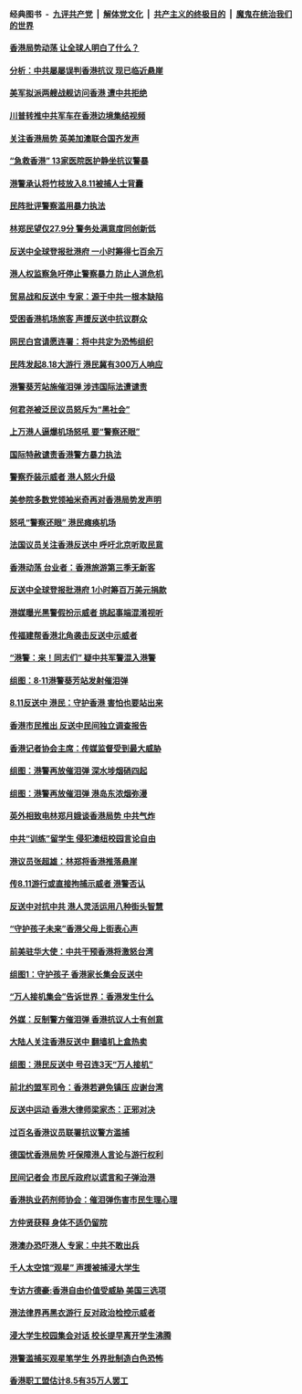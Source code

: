 ####  经典图书 &nbsp;-&nbsp; [九评共产党](../../../../9ping.md?t=08150048/blob/master/README.md?t=08150048) &nbsp;|&nbsp; [解体党文化](../../../../jtdwh.md?t=08150048/blob/master/README.md?t=08150048)  &nbsp;|&nbsp; [共产主义的终极目的](../../../../gczydzjmd.md?t=08150048/blob/master/README.md?t=08150048) &nbsp;|&nbsp; [魔鬼在统治我们的世界](../../../../mgztzwmdsj.md?t=08150048/blob/master/README.md?t=08150048) 

#### [香港局势动荡 让全球人明白了什么？](../pages/nsc415/n11453761.md?t=08150048) 

#### [分析：中共屡屡误判香港抗议 现已临近悬崖](../pages/nsc415/n11453426.md?t=08150048) 

#### [美军拟派两艘战舰访问香港 遭中共拒绝](../pages/nsc415/n11452443.md?t=08150048) 

#### [川普转推中共军车在香港边境集结视频](../pages/nsc415/n11452054.md?t=08150048) 

#### [关注香港局势 英美加澳联合国齐发声](../pages/nsc415/n11451528.md?t=08150048) 

#### [“急救香港” 13家医院医护静坐抗议警暴](../pages/nsc415/n11451507.md?t=08150048) 

#### [港警承认将竹枝放入8.11被捕人士背囊](../pages/nsc415/n11451712.md?t=08150048) 

#### [民阵批评警察滥用暴力执法](../pages/nsc415/n11451683.md?t=08150048) 

#### [林郑民望仅27.9分 警务处满意度同创新低](../pages/nsc415/n11451674.md?t=08150048) 

#### [反送中全球登报批港府 一小时筹得七百余万](../pages/nsc415/n11451554.md?t=08150048) 

#### [港人权监察急吁停止警察暴力 防止人道危机](../pages/nsc415/n11451506.md?t=08150048) 

#### [贸易战和反送中 专家：源于中共一根本缺陷](../pages/nsc415/n11451292.md?t=08150048) 

#### [受困香港机场旅客 声援反送中抗议群众](../pages/nsc415/n11450782.md?t=08150048) 

#### [网民白宫请愿连署：将中共定为恐怖组织](../pages/nsc415/n11449390.md?t=08150048) 

#### [民阵发起8.18大游行 港民冀有300万人响应](../pages/nsc415/n11449939.md?t=08150048) 

#### [港警葵芳站施催泪弹 涉违国际法遭谴责](../pages/nsc415/n11449256.md?t=08150048) 

#### [何君尧被泛民议员怒斥为“黑社会”](../pages/nsc415/n11449239.md?t=08150048) 

#### [上万港人逼爆机场怒吼 要“警察还眼”](../pages/nsc415/n11449186.md?t=08150048) 

#### [国际特赦谴责香港警方暴力执法](../pages/nsc415/n11449160.md?t=08150048) 

#### [警察乔装示威者 港人怒火升级](../pages/nsc415/n11448879.md?t=08150048) 

#### [美参院多数党领袖米奇再对香港局势发声明](../pages/nsc415/n11448675.md?t=08150048) 

#### [怒吼“警察还眼”  港民瘫痪机场](../pages/nsc415/n11448309.md?t=08150048) 

#### [法国议员关注香港反送中 呼吁北京听取民意](../pages/nsc415/n11447901.md?t=08150048) 

#### [香港动荡 台业者：香港旅游第三季无新客](../pages/nsc415/n11447672.md?t=08150048) 

#### [反送中全球登报批港府 1小时筹百万美元捐款](../pages/nsc415/n11447491.md?t=08150048) 

#### [港媒曝光黑警假扮示威者 挑起事端混淆视听](../pages/nsc415/n11447494.md?t=08150048) 

#### [传福建帮香港北角袭击反送中示威者](../pages/nsc415/n11447100.md?t=08150048) 

#### [“港警：来！同志们” 疑中共军警混入港警](../pages/nsc415/n11447097.md?t=08150048) 

#### [组图：8‧11港警葵芳站发射催泪弹](../pages/nsc415/n11442851.md?t=08150048) 

#### [8.11反送中 港民：守护香港 害怕也要站出来](../pages/nsc415/n11446189.md?t=08150048) 

#### [香港市民推出 反送中民间独立调查报告](../pages/nsc415/n11445832.md?t=08150048) 

#### [香港记者协会主席：传媒监督受到最大威胁](../pages/nsc415/n11446112.md?t=08150048) 

#### [组图：港警再放催泪弹 深水埗烟硝四起](../pages/nsc415/n11442848.md?t=08150048) 

#### [组图：港警再放催泪弹 港岛东浓烟弥漫](../pages/nsc415/n11442850.md?t=08150048) 

#### [英外相致电林郑月娥谈香港局势 中共气炸](../pages/nsc415/n11445592.md?t=08150048) 

#### [中共“训练”留学生 侵犯澳纽校园言论自由](../pages/nsc415/n11444892.md?t=08150048) 

#### [港议员张超雄：林郑将香港推落悬崖](../pages/nsc415/n11444679.md?t=08150048) 

#### [传8.11游行或直接拘捕示威者 港警否认](../pages/nsc415/n11444657.md?t=08150048) 

#### [反送中对抗中共 港人灵活运用八种街头智慧](../pages/nsc415/n11442207.md?t=08150048) 

#### [“守护孩子未来”香港父母上街表心声](../pages/nsc415/n11444249.md?t=08150048) 

#### [前美驻华大使：中共干预香港将激怒台湾](../pages/nsc415/n11444187.md?t=08150048) 

#### [组图1：守护孩子 香港家长集会反送中](../pages/nsc415/n11442766.md?t=08150048) 

#### [“万人接机集会”告诉世界：香港发生什么](../pages/nsc415/n11442670.md?t=08150048) 

#### [外媒：反制警方催泪弹 香港抗议人士有创意](../pages/nsc415/n11442284.md?t=08150048) 

#### [大陆人关注香港反送中 翻墙机上盒热卖](../pages/nsc415/n11442185.md?t=08150048) 

#### [组图：港民反送中 号召连3天“万人接机”](../pages/nsc415/n11423931.md?t=08150048) 

#### [前北约盟军司令：香港若避免镇压 应谢台湾](../pages/nsc415/n11442055.md?t=08150048) 

#### [反送中运动 香港大律师梁家杰：正邪对决](../pages/nsc415/n11441180.md?t=08150048) 

#### [过百名香港议员联署抗议警方滥捕](../pages/nsc415/n11441326.md?t=08150048) 

#### [德国忧香港局势 吁保障港人言论与游行权利](../pages/nsc415/n11441380.md?t=08150048) 

#### [民间记者会 市民斥政府以谎言和子弹治港](../pages/nsc415/n11441277.md?t=08150048) 

#### [香港执业药剂师协会：催泪弹伤害市民生理心理](../pages/nsc415/n11441238.md?t=08150048) 

#### [方仲贤获释 身体不适仍留院](../pages/nsc415/n11441195.md?t=08150048) 

#### [港澳办恐吓港人 专家：中共不敢出兵](../pages/nsc415/n11438584.md?t=08150048) 

#### [千人太空馆“观星” 声援被捕浸大学生](../pages/nsc415/n11438652.md?t=08150048) 

#### [专访方德豪:香港自由价值受威胁 美国三选项](../pages/nsc415/n11437708.md?t=08150048) 

#### [港法律界再黑衣游行 反对政治检控示威者](../pages/nsc415/n11437786.md?t=08150048) 

#### [浸大学生校园集会对话 校长提早离开学生沸腾](../pages/nsc415/n11437342.md?t=08150048) 

#### [港警滥捕买观星笔学生 外界批制造白色恐怖](../pages/nsc415/n11436817.md?t=08150048) 

#### [香港职工盟估计8.5有35万人罢工](../pages/nsc415/n11435936.md?t=08150048) 

